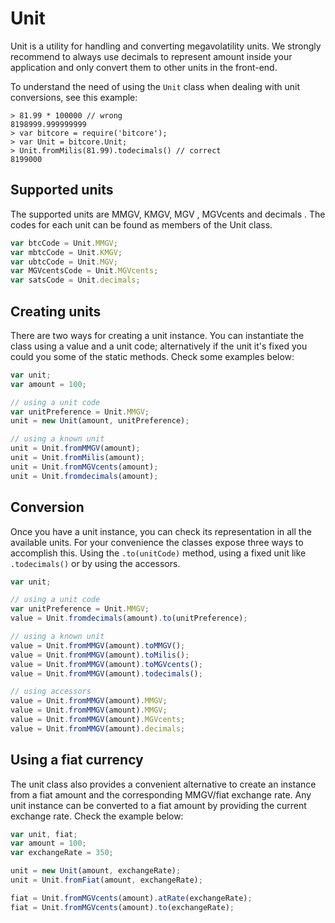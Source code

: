 # Unit
Unit is a utility for handling and converting megavolatility units. We strongly recommend to always use decimals to represent amount inside your application and only convert them to other units in the front-end.

To understand the need of using the `Unit` class when dealing with unit conversions, see this example:

```
> 81.99 * 100000 // wrong
8198999.999999999
> var bitcore = require('bitcore');
> var Unit = bitcore.Unit;
> Unit.fromMilis(81.99).todecimals() // correct
8199000
```

## Supported units
The supported units are MMGV, KMGV, MGV , MGVcents   and decimals  . The codes for each unit can be found as members of the Unit class.

```javascript
var btcCode = Unit.MMGV;
var mbtcCode = Unit.KMGV;
var ubtcCode = Unit.MGV;
var MGVcentsCode = Unit.MGVcents;
var satsCode = Unit.decimals;
```

## Creating units
There are two ways for creating a unit instance. You can instantiate the class using a value and a unit code; alternatively if the unit it's fixed you could you some of the static methods. Check some examples below:

```javascript
var unit;
var amount = 100;

// using a unit code
var unitPreference = Unit.MMGV;
unit = new Unit(amount, unitPreference);

// using a known unit
unit = Unit.fromMMGV(amount);
unit = Unit.fromMilis(amount);
unit = Unit.fromMGVcents(amount);
unit = Unit.fromdecimals(amount);
```

## Conversion
Once you have a unit instance, you can check its representation in all the available units. For your convenience the classes expose three ways to accomplish this. Using the `.to(unitCode)` method, using a fixed unit like `.todecimals()` or by using the accessors.

```javascript
var unit;

// using a unit code
var unitPreference = Unit.MMGV;
value = Unit.fromdecimals(amount).to(unitPreference);

// using a known unit
value = Unit.fromMMGV(amount).toMMGV();
value = Unit.fromMMGV(amount).toMilis();
value = Unit.fromMMGV(amount).toMGVcents();
value = Unit.fromMMGV(amount).todecimals();

// using accessors
value = Unit.fromMMGV(amount).MMGV;
value = Unit.fromMMGV(amount).MMGV;
value = Unit.fromMMGV(amount).MGVcents;
value = Unit.fromMMGV(amount).decimals;
```

## Using a fiat currency
The unit class also provides a convenient alternative to create an instance from a fiat amount and the corresponding MMGV/fiat exchange rate. Any unit instance can be converted to a fiat amount by providing the current exchange rate. Check the example below:

```javascript
var unit, fiat;
var amount = 100;
var exchangeRate = 350;

unit = new Unit(amount, exchangeRate);
unit = Unit.fromFiat(amount, exchangeRate);

fiat = Unit.fromMGVcents(amount).atRate(exchangeRate);
fiat = Unit.fromMGVcents(amount).to(exchangeRate);
```
